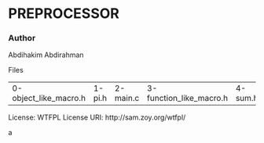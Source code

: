 # PREPROCESSOR

### Author
Abdihakim Abdirahman
<table>
<tr>Files</tr>
<td>0-object_like_macro.h</td>
<td>1-pi.h</td>
<td>2-main.c</td>
<td>3-function_like_macro.h</td>
<td>4-sum.h</td>
</table>

<p>License: WTFPL
License URI: http://sam.zoy.org/wtfpl/</p>a
